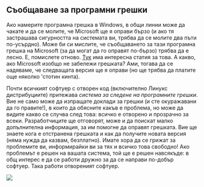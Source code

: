 <?php require("../../entete.php"); ?> <?php require("../../base.php"); ?>

<div id="corps">

<h2>Съобщаване за програмни грешки</h2>

<p>Ако намерите програмна грешка в Windows, в общи линии може да чакате и да се молите, че Microsoft ще я оправи бързо (и ако тя застрашава сигурността на системата ви, трябва да се молите два пъти по-усърдно). Може би си мислите, че съобщаването за тази програмна грешка на Microsoft (за да могат да го оправят по-бързо) трябва да е лесно. Е, помислете отново.
<a 
href="http://www.oreillynet.com/mac/blog/2002/06/mission_impossible_submitting.html">Тук</a> 
има интересна статия за това. А какво, ако Microsoft изобщо не забележи грешката? Ами, тогава да се надяваме, че следващата версия ще я оправи (но ще трябва да платите още няколко 'стотин кинта).</p>

<p>Почти всичкият софтуер с отворен код (включително Линукс дистрибуциите) притежава <i>система за следене на програмните грешки</i>. Вие не само може да изпращате доклади за грешки (и сте окуражавани да го правите!), в които да обясните какъв е проблема, но може да видите какво се случва след това: всичко е отворено и прозрачно за всеки. Разработчиците ще отговорят, може и да поискат малко допълнителна информация, за им помогне да оправят грешката. Вие ще знаете кога е отстранена грешката и как да получите новата версия (няма нужда да казвам, безплатно). Имате хора да се грижат за проблемите ви, информирайки ви за тях и всичко това свободно! Ако проблемът е решен на вашата система, той ще е решен навсякъде: в общ интерес е да се работи дружно за да се направи по-добър софтуер. Така работи отвореният софтуер.</p>

<img src="Images/report_bugs_thumb.png" />

</div>



